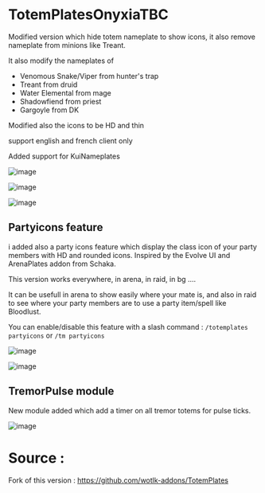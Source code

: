 # TotemPlatesOnyxiaTBC
Modified version which hide totem nameplate to show icons, it also remove nameplate from minions like Treant.

It also modify the nameplates of 
- Venomous Snake/Viper from hunter's trap
- Treant from druid
- Water Elemental from mage
- Shadowfiend from priest
- Gargoyle from DK

Modified also the icons to be HD and thin

support english and french client only

Added support for KuiNameplates

![image](https://github.com/user-attachments/assets/ac2ce55e-3640-404e-9941-542246cd6c3b)

![image](https://github.com/user-attachments/assets/02be3815-b635-45e5-9bfd-ce9704ed10dc)

![image](https://github.com/user-attachments/assets/ca75f73e-8277-4098-931d-bcdf1a2ffd6b)

## Partyicons feature

i added also a party icons feature which display the class icon of your party members with HD and rounded icons. Inspired by the Evolve UI and ArenaPlates addon from Schaka.

This version works everywhere, in arena, in raid, in bg ....

It can be usefull in arena to show easily where your mate is, and also in raid to see where your party members are to use a party item/spell like Bloodlust.

You can enable/disable this feature with a slash command :
`/totemplates partyicons` or `/tm partyicons`

![image](https://github.com/user-attachments/assets/675e461d-40c2-4c0e-be6c-bb46f4340e15)

![image](https://github.com/user-attachments/assets/f90a01c2-2490-4d14-9cc7-66181a2bd1de)

## TremorPulse module
New module added which add a timer on all tremor totems for pulse ticks.

![image](https://github.com/user-attachments/assets/df2c29f2-84d4-4cc1-bcff-78ce8f1baa5f)

# Source :
Fork of this version : https://github.com/wotlk-addons/TotemPlates
